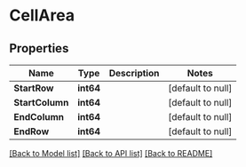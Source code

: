 # CellArea

## Properties
Name | Type | Description | Notes
------------ | ------------- | ------------- | -------------
**StartRow** | **int64** |  | [default to null]
**StartColumn** | **int64** |  | [default to null]
**EndColumn** | **int64** |  | [default to null]
**EndRow** | **int64** |  | [default to null]

[[Back to Model list]](../README.md#documentation-for-models) [[Back to API list]](../README.md#documentation-for-api-endpoints) [[Back to README]](../README.md)


